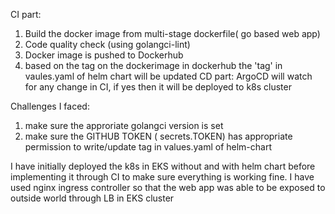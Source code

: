 CI part:
 1. Build the docker image from multi-stage dockerfile( go based web app)
 2. Code quality check (using golangci-lint)
 3. Docker image is pushed to Dockerhub
 4. based on the tag on the dockerimage in dockerhub the 'tag' in vaules.yaml of helm chart will be updated 
CD part:
  ArgoCD will watch for any change in CI, if yes then it will be deployed to k8s cluster

Challenges I faced:
1. make sure the approriate golangci version is set
2. make sure the GITHUB TOKEN ( secrets.TOKEN) has appropriate permission to write/update tag in values.yaml of helm-chart


I have initially deployed the k8s in EKS without and with helm chart before implementing it through CI to make sure everything is working fine.
I have used nginx ingress controller so that the web app was able to be exposed to outside world through LB in EKS cluster
